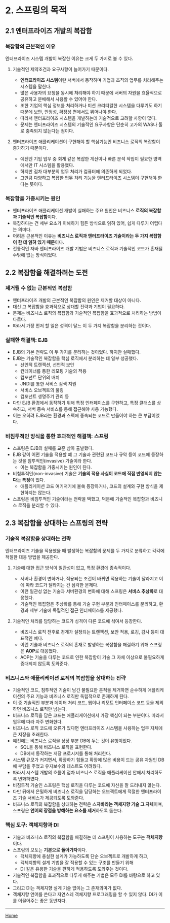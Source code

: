 # 2. 스프링의 목적

## 2.1 엔터프라이즈 개발의 복잡함

### 복잡함의 근본적인 이유

엔터프라이즈 시스템 개발이 복잡한 이유는 크게 두 가지로 볼 수 있다.

1. 기술적인 제약조건과 요구사항이 늘어가기 때문이다.
    - **엔터프라이즈 시스템**이란 서버에서 동작하며 기업과 조직의 업무를 처리해주는 시스템을 말한다.
    - 많은 사용자의 요청을 동시에 처리해야 하기 때문에 서버의 자원을 효율적으로 공유하고 분배해서 사용할 수 있어야 한다.
    - 또한 기업의 핵심 정보를 처리하거나 미션 크리티컬한 시스템을 다루기도 하기 때문에 보안, 안정성, 확장성 면에서도 뛰어나야 한다.
    - 따라서 엔터프라이즈 시스템을 개발하는데 기술적으로 고려할 사항이 많다.
    - 문제는 엔터프라이즈 시스템의 기술적인 요구사항은 단순히 고가의 WAS나 툴로 충족되지 않는다는 점이다.

2. 엔터프라이즈 애플리케이션이 구현해야 할 핵심기능인 비즈니스 로직의 복잡함이 증가하기 때문이다.
    - 예전엔 기업 업무 중 회계 같은 복잡한 계산이나 빠른 분석 작업이 필요한 영역에서만 IT 시스템을 활용했다.
    - 하지만 점차 대부분의 업무 처리가 컴퓨터에 의존하게 되었다.
    - 그만큼 다양하고 복잡한 업무 처리 기능을 엔터프라이즈 시스템이 구현해야 한다는 뜻이다.
    
### 복잡함을 가중시키는 원인

- 엔터프라이즈 애플리케이션 개발이 실패하는 주요 원인은 비즈니스 **로직의 복잡함과 기술적인 복잡함**이다.
- 복잡하다는 건 세부 요소가 이해하기 힘든 방식으로 얽혀 있어, 쉽게 다루기 어렵다는 의미다.
- 어려운 근본적인 이유는 **비즈니스 로직과 엔터프라이즈 기술이라는 두 가지 복잡함이 한 데 얽혀 있기 때문**이다.
- 전통적인 자바 엔터프라이즈 개발 기법은 비즈니스 로직과 기술적인 코드가 혼재될 수밖에 없는 방식이었다.


## 2.2 복잡함을 해결하려는 도전

### 제거될 수 없는 근본적인 복잡함

- 엔터프라이즈 개발의 근본적인 복잡함의 원인은 제거할 대상이 아니다.
- 대신 그 복잡함을 효과적으로 상대할 전략과 기법이 필요하다.
- 문제는 비즈니스 로직의 복잡함과 기술적인 복잡함을 효과적으로 처리하는 방법이 다르다.
- 따라서 가장 먼저 할 일은 성격이 달느 이 두 가지 복잡함을 분리하는 것이다.

### 실패한 해결책: EJB

- EJB의 기본 전략도 이 두 가지를 분리하는 것이었다. 하지만 실패했다.
- EJB는 기술적인 복잡함을 핵심 로직에서 분리하는 데 일부 성공했다.
    - 선언적 트랜잭션, 선언적 보안
    - 컨테이너를 통한 리모팅 기술의 적용
    - 컴포넌트 단위의 배치
    - JNDI를 통한 서비스 검색 지원
    - 서비스 오브젝트의 풀링
    - 컴포넌트 생명주기 관리 등
- 다만 EJB 환경에서 동작하기 위해 특정 인터페이스를 구현하고, 특정 클래스를 상속하고, 서버 종속 서비스를 통해 접근해야 사용 가능했다.
- 이는 오히려 EJB라는 환경과 스펙에 종속되는 코드로 만들어야 하는 큰 부담이었다.

### 비침투적인 방식을 통한 효과적인 해결책: 스프링

- 스프링은 EJB의 실패를 교훈 삼아 출발했다.
- EJB 같이 어떤 기술을 적용할 떄 그 기술과 관련된 코드나 규약 등이 코드에 등장하는 것을 침투적인(invasive) 기술이라 한다.
    - 이는 복잡함을 가중시키는 원인이 된다.
- 비침투적인(non-invasive) 기술은 **기술의 적용 사실이 코드에 직접 반영되지 않는다는 특징**이 있다.
    - 애플리케이션 코드 여기저기에 불쑥 등장하거나, 코드의 설계와 구현 방식을 제한하지는 않는다.
- 스프링은 비침투적인 기술이라는 전략을 택했고, 덕분에 기술적인 복잡함과 비즈니스 로직을 분리할 수 있다.


## 2.3 복잡함을 상대하는 스프링의 전략

### 기술적 복잡함을 상대하는 전략

엔터프라이즈 기술을 적용했을 때 발생하는 복잡함의 문제를 두 가지로 분류하고 각각에 적절한 대응 방법을 제공한다.

1. 기술에 대한 접근 방식이 일관성이 없고, 특정 환경에 종속적이다.
    - 서버나 환경이 변하거나, 적용되는 조건이 바뀌면 적용하는 기술이 달라지고 이에 따라 코드가 달라지는 건 심각한 문제다.
    - 이런 일관성 없는 기술과 서버환경의 변화에 대해 스프링은 **서비스 추상화**로 대응했다.
    - 기술적인 복잡함은 추상화를 통해 기술 구현 부분과 인터페이스를 분리하고, 환경과 세부 기술에 독립적인 접근 인터페이스를 제공했다.

2. 기술적인 처리를 담당하는 코드가 성격이 다른 코드에 섞여서 등장한다.
    - 비즈니스 로직 전후로 경계가 설정되는 트랜잭션, 보안 적용, 로깅, 감사 등이 대표적인 예다.
    - 이런 기술과 비즈니스 로직의 혼재로 발생하는 복잡함을 해결하기 위해 스프링은 **AOP**로 대응했다.
    - AOP는 기술을 다루는 코드로 인한 복잡함이 기술 그 자체 이상으로 불필요하게 증대되지 않도록 도와준다.

### 비즈니스와 애플리케이션 로직의 복잡함을 상대하는 전략

- 기술적인 코드, 침투적인 기술이 남긴 불필요한 흔적을 제거하면 순수하게 애플리케이션의 주요 기능과 비즈니스 로직만 독립적으로 존재하게 된다.
- 이 중 기술적인 부분과 데이터 처리 코드, 웹이나 리모트 인터페이스 코드 등을 제외하면 비즈니스 로직만 남는다.
- 비즈니스 로직을 담은 코드는 애플리케이션에서 가장 핵심이 되는 부분이다. 따라서 업무에 따라 자주 변화한다.
- 비즈니스 로직 코드에 오류가 있다면 엔터프라이즈 시스템을 사용하는 업무 자체에 큰 지장을 초래한다.
- 예전에는 비즈니스 로직을 상당 부분 DB에 두는 것이 유행이었다.
    - SQL을 통해 비즈니스 로직을 표현한다.
    - DB에서 동작하는 저장 프로시저를 통해 처리한다.
- 시스템 규모가 커지면서, 확장하기 힘들고 확장에 많은 비용이 드는 공유 자원인 DB에 부담을 주었고 유지보수와 테스트도 어려웠다.
- 따라서 시스템 개발의 흐름이 점차 비즈니스 로직을 애플리케이션 안에서 처리하도록 변화하였다.
- 비침투적 기술인 스프링은 핵심 로직을 다루는 코드에 자신을 잘 드러내지 않는다.
- 다만 뒤에서 은밀하게 비즈니스 로직을 담당하는 오브젝트에게 적절한 엔터프라이즈 기술 서비스가 제공되도록 도와준다.
- 비즈니스 로직의 복잡함을 상대하는 전략은 스**자바라는 객체지향 기술 그 자체**이며, 스프링은 **언어의 장점을 방해하는 요소를 제거**하도록 돕는다.

### 핵심 도구: 객체지향과 DI

- 기술과 비즈니스 로직의 복잡함을 해결하는 데 스프링이 사용하는 도구는 **객체지향**이다.
- 스프링의 모토는 **기본으로 돌아가자**이다.
    - 객체지향에 충실한 설계가 가능하도록 단순 오브젝트로 개발하게 하고, 
    - 객체지향의 설계 기법을 잘 적용할 수 있는 구조를 만들기 위해 
    - DI 같은 유용한 기술을 편하게 적용하도록 도와주는 것이다.
- 기술적인 복잡함을 효과적으로 다루게 해주는 기법은 모두 DI를 바탕으로 하고 있다.
- 그리고 DI는 객체지향 설계 기술 없이는 그 존재의미가 없다.
- 객체지향 언어를 쓴다고 자연스레 객체지향 프로그래밍을 할 수 있지 않다. DI가 이를 이끌어주는 좋은 동반자다.

---
[Home](./index.md)
